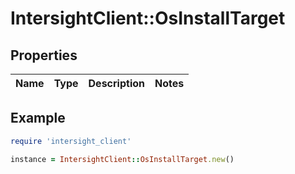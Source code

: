 # IntersightClient::OsInstallTarget

## Properties

| Name | Type | Description | Notes |
| ---- | ---- | ----------- | ----- |

## Example

```ruby
require 'intersight_client'

instance = IntersightClient::OsInstallTarget.new()
```


